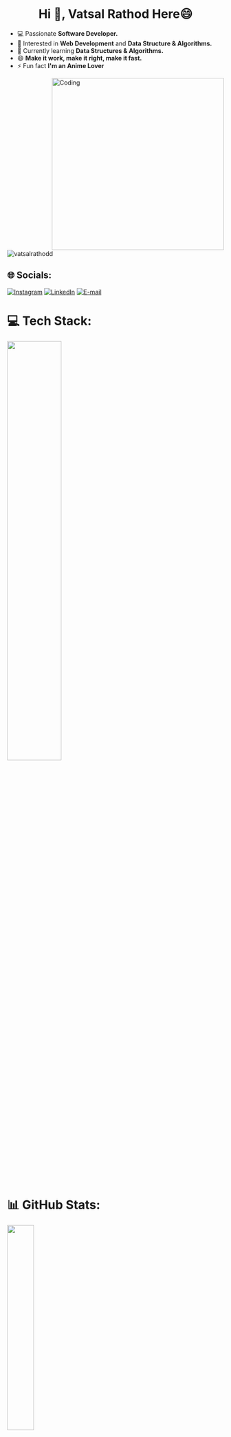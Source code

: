
<h1 align="center">Hi 👋, Vatsal Rathod Here😄</h1>


- 💻 Passionate **Software Developer.**
- 👀 Interested in **Web Development** and **Data Structure & Algorithms.**
- 🌱 Currently learning **Data Structures & Algorithms.** 
- 😄 **Make it work, make it right, make it fast.**
- ⚡ Fun fact **I'm an Anime Lover**

  
<img align="right" alt="Coding" width="400"  src = "https://media.giphy.com/media/qgQUggAC3Pfv687qPC/giphy.gif"/>

<p align="left"> <img src="https://komarev.com/ghpvc/?username=vatsalrathodd&label=Profile%20views&color=d400ff&style=flat" alt="vatsalrathodd" /> </p>

## 🌐 Socials:
[![Instagram](https://img.shields.io/badge/Instagram-%23E4405F.svg?logo=Instagram&logoColor=white)](https://www.instagram.com/_vatsal_rathod_/) [![LinkedIn](https://img.shields.io/badge/LinkedIn-%230077B5.svg?logo=linkedin&logoColor=white)](https://www.linkedin.com/in/vatsal-rathod-545404236/) [![E-mail](https://img.shields.io/badge/email-%231DA1F2.svg?logo=email&logoColor=white)](https://gmail.com/vatsalrathodd@gmail.com/)

# 💻 Tech Stack:
<img src="https://skillicons.dev/icons?i=c,cpp,git,github,java,js,vscode,python" width="50%">


# 📊 GitHub Stats:
<div align="left" width="35%">

<img src="https://github-profile-summary-cards.vercel.app/api/cards/stats?username=vatsalrathodd&theme=gotham" width="35%">

![](https://github-readme-streak-stats.herokuapp.com/?user=vatsalrathodd&theme=gotham&hide_border=false)<br/><br/>
![](https://github-readme-stats.vercel.app/api/top-langs/?username=vatsalrathodd&theme=gotham&hide_border=false&include_all_commits=false&count_private=false&layout=compact)

<img src="https://github-readme-activity-graph.vercel.app/graph?username=vatsalrathodd&theme=gotham&custom_title=Previous%2030%20Days%20GitHub%20Contributions" width="95%">
    
</a>

<details>  
<summary> <strong> Show more Stats </strong> </summary>
<img src="https://github-profile-summary-cards.vercel.app/api/cards/profile-details?username=vatsalrathodd&theme=gotham" width="100%">

</details>
</div>

## 🏆 GitHub Trophies
![](https://github-profile-trophy.vercel.app/?username=vatsalrathodd&theme=dracula&no-frame=true&no-bg=true&margin-w=4)


# Leetcode Stats 🏆
![LeetCode Stats](https://leetcard.jacoblin.cool/vatsalrathodd?theme=gotham=Ubuntu%20Mono&ext=heatmap) 
